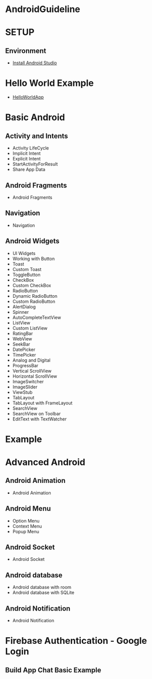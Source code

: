 # AndroidGuideline

# SETUP
 ## Environment
  * [Install Android Studio](https://developer.android.com/studio/install)
#  Hello World Example
 * [HelloWorldApp](https://github.com/halonext/AndroidGuideline/wiki/HelloWorld-App)

# Basic Android
## Activity and Intents
 * Activity LifeCycle
 * Implicit Intent
 * Explicit Intent
 * StartActivityForResult
 * Share App Data
## Android Fragments
 * Android Fragments
## Navigation
 * Navigation 
## Android Widgets
* UI Widgets
* Working with Button
* Toast
* Custom Toast
* ToggleButton
* CheckBox
* Custom CheckBox
* RadioButton
* Dynamic RadioButton
* Custom RadioButton
* AlertDialog
* Spinner
* AutoCompleteTextView
* ListView
* Custom ListView
* RatingBar
* WebView
* SeekBar
* DatePicker
* TimePicker
* Analog and Digital
* ProgressBar
* Vertical ScrollView
* Horizontal ScrollView
* ImageSwitcher
* ImageSlider
* ViewStub
* TabLayout
* TabLayout with FrameLayout
* SearchView
* SearchView on Toolbar
* EditText with TextWatcher

# Example

# Advanced Android
 ## Android Animation
  * Android Animation
 ## Android Menu
  * Option Menu
  * Context Menu
  * Popup Menu
 ## Android Socket
 * Android Socket
## Android database
 * Android database with room
 * Android database with SQLite
## Android Notification
 * Android Notification
# Firebase Authentication - Google Login
## Build App Chat Basic Example 



 





